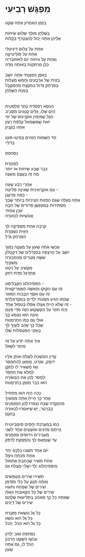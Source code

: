 # מִפְגָּשׁ רְבִיעִי

בַּזְּמַן הָאַחֲרוֹן אַתָּה שָׁקֵט\
\
בַּשֻּׁלְחָן מוּלְךָ שָׁלוֹשׁ שִׂיחוֹת\
אֲלֵיהֶן אַתָּה יָכוֹל לְהִצְטָרֵף בְּקַלּוּת\
\
אַחַת עַל צִלּוּם דִּיגִיטָלִי\
אַחַת עַל פּוֹלִיטִיקָה \
וְאַחַת עַל גִּיחוֹת יוֹם לְאוּמבְּרִיָה\
כֻּלָּן מְרַתְּקוֹת בְּאוֹתָהּ מִדָּה\
\
בְּאֹפֶן הַפְגָּנָתִי אַתָּה יוֹשֵׁב\
בְּזָוִית שֶׁל אַרְבָּעִים וְחָמֵשׁ מַעֲלוֹת\
בְּמֶרְחָק גָּדוֹל בְּמִקְצָת מֵהַמְּקֻבָּל\
בְּפִנַּת הַשֻּׁלְחָן\
\
\
הַכִּסֵּא רַפְסֹדַת כֶּתֶר פְּלַסְטִית\
הַיָּם שָׁלֵו, גַּלִּים קְטַנִּים מִסָּבִיב\
הַגַּל שֶׁמִּיָּמִין אוֹקְיָינוֹס שֶׁל יֹפִי\
זֹאת שֶׁמִּשְּׂמֹאל קְלִפַּת רָצוֹן\
אַתָּה בַּקַּנְיוֹן\
\
הֵד הַשֵּׁמוֹת הַזֵּהִים בְּפִינְג-פּוֹנְג\
בְּדִלְיִי\
\
נִסְחַפְתָּ\
\
לְמָחֳרָת\
כְּבָר שֶׁבַע שִׂיחוֹת אוֹ יוֹתֵר\
מָה זֶה בְּעֶצֶם מְשַׁנֶּה\
\
אַחֲרֵי רֶבַע שָׁעָה\
עִם אוּקְרָאִינִית שֶׁאֵינָהּ פְּלִיטָה - \
כַּמָּה מְרַעֲנֵן - \
אַתָּה מְגַלֶּה שֶׁגַּם הַפִּנּוֹת הַצִּינִיּוֹת בְּיוֹתֵר שֶׁבְּךָ\
מַסְתִּירוֹת בְּמִפְגָּשָׁן פֵּרוּרִים שֶׁל חִבָּה \
עִנְיָן אֲמִתִּי\
אֱנוֹשִׁיּוּת לִכְאוֹרָה\
\
קִרְבָה אַחַת מַסְפִּיקָה לְךָ\
הַזָּוִית נִשְׁמֶרֶת\
הַמֶּרְחָק גָּדֵל\
\
עַכְשָׁו אַתָּה שָׁעוּן עַל מַעֲקֶה נָמוּךְ\
יוֹשֵׁב עַל הָרִצְפָּה בְּסַנְדָּלִים שֶׁל דְּקָטַלוֹן\
שִׁשָּׁה מֶטְרִים מֵהַחֲבוּרָה\
מַשְׁקִיף\
מַקְשִׁיב עַל רֶטֶט\
מְתַרְגֵּל מִדַּת רֹחַק\
\
הַפְּסִיכוֹלוֹג הַקַּבְלִיסְט -\
זֶה עִם הַקּוּקוּ וְהָאִשָּׁה הָאָמֵרִיקָאִית\
זֶה עִם אֹסֶף הַבֻּבּוֹת הַמּוּזָר \
שֶׁכְּמוֹ הִגִּיעַ מִמְּנוֹת יְלָדִים בְּמֶקְדּוֹנַלְדְּס\
זֶה שֶׁלֹּא הָיִיתָ אֶצְלוֹ אֲפִלּוּ בְּטִפּוּל אֶחָד -\
הָיָה חוֹזֵר עַל הַקִּשְׁקוּשׁ הַזֶּה מִדֵּי פַּעַם\
וְהִנֵּה הוּא נִטָּמַע בְּךָ\
אוּלַי גַּם כְּמוֹ הַחַרְמָנוּת\
שֶׁכָּל כָּךְ אָהַב לְשַׁיֵּךְ לְךָ\
בְּאָזְנֵי הַמְּטֻפָּלוֹת שֶׁלּוֹ\
\
אֵיךְ אַתָּה יוֹדֵעַ עַל זֶה\
מְיֻתָּר לִשְׁאֹל\
\
עֲדַיִן הִמְשַׁכְתָּ לִשְׁלֹחַ אוֹתָן אֵלָיו\
דּוֹפֵק, שׂוֹרֵט, מְמָאֵן לְהִתְמַסֵּר\
וְאָז מַשְׁאִיר לוֹ לְתַקֵּן\
לְמַלֵּא אֶת הֶחָסֵר\
לִמְסֹר לָהֶן אֶת הַבְּשׂוֹרָה:\
הוּא כְּבָר מִזְּמַן בַּחַרְמָנוּת \
\
כָּכָה הָיָה הוּא מַתְחִיל\
אַחַר כָּךְ הָיִיתָ אַתָּה מַמְשִׁיךְ\
מֵהַנְּקֻדָּה שֶׁבָּהּ נִגְמְרוּ לָהֶן הַמְּזֻמָּנִים\
בְּבַּרְטֶר, יֵשׁ שֶׁיֹּאמְרוּ לִכְאוֹרָה\
בְּחִנָּם\
\
כְּמוֹ בְּמַעֲרֶכֶת יְחָסִים סִימְבְּיוֹטִית\
הֱיִיתֶם מְזִינִים וּמוֹצְצִים אֶחָד לַשֵּׁנִי\
מַעֲבִירִים וִירוּסִים וּמְזֻמָּנִים\
עַד שֶׁנִּמְאַס לְךָ וְהַפְסָקַת לִדְפֹּק \
\
יוֹם אֶחָד תֵּשְׁבוּ כֻּלְּכֶם יַחַד\
אַחַת מִכִּתָּה גִּימֶל\
אַחַת מִשִּׁיר שֶׁכָּתַבְתָּ אֶתְמוֹל\
וְהַפְּסִיכוֹלוֹג יֶלֶד-שֶׁלִּי-מֻצְלָח גַּם\
\
תַּשִּׁירוּ שִׁירִים מְטֻפָּשִׁים\
וְאַתָּה תְּנַגֵּן עַל כְּלִי מִזְדַּמֵּן\
שִׁירִים שֶׁל שִׂמְחָה וְתוּגָה\
שִׁירִים שֶׁל כָּל הַקְּאוֹבּוֹיְז הָאֵלּוּ\
שֶׁאַתָּה כָּל כָּךְ מְאֹהָב בַּתְּלִישׁוּת שֶׁלָּהֶם\
שִׁירִים שֶׁל דַּיָּגִים\
\
כָּל גַּל נוֹשֵׂאת מַזְכֶּרֶת\
כָּל גַּל הוּא נוֹשֵׂא\
כָּל גַּל הוּא הַכֹּל. הַכֹּל \
\
נִסְחַפְתָּ שׁוּב יַלְדּוֹן \
עַכְשָׁו הַשֶּׁקֶט הָרִבּוֹן\
הַכֹּל לוֹ, גַּם אַתָּה \
שָׁעוֹן